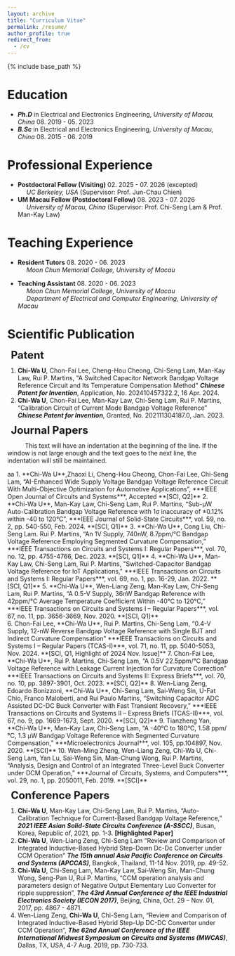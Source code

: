 ```yaml
---
layout: archive
title: "Curriculum Vitae"
permalink: /resume/
author_profile: true
redirect_from:
  - /cv
---
```


{% include base_path %}

# Education
  * ***Ph.D*** in Electrical and Electronics Engineering, *University of Macau, China*	08. 2019 - 05. 2023<br />
  * ***B.Sc*** in Electrical and Electronics Engineering, *University of Macau, China*	08. 2015 - 06. 2019<br />

# Professional Experience
  * **Postdoctoral Fellow (Visiting)**  02. 2025 - 07. 2026 (excepted)<br />
&nbsp;&nbsp;&nbsp;&nbsp; *UC Berkeley, USA* (Supervisor: Prof. Jun-Chau Chien)<br />
  * **UM Macau Fellow (Postdoctoral Fellow)**  08. 2023 - 07. 2026<br />
&nbsp;&nbsp;&nbsp;&nbsp; *University of Macau, China* (Supervisor: Prof. Chi-Seng Lam & Prof. Man-Kay Law)<br />

# Teaching Experience
* **Resident Tutors**  08. 2020 - 06. 2023<br />
&nbsp;&nbsp;&nbsp;&nbsp; *Moon Chun Memorial College, University of Macau*<br />

* **Teaching Assistant**  08. 2020 - 06. 2023<br />
&nbsp;&nbsp;&nbsp;&nbsp; *Moon Chun Memorial College, University of Macau*<br />
&nbsp;&nbsp;&nbsp;&nbsp; *Department of Electrical and Computer Engineering, University of Macau*<br />

# Scientific Publication
&nbsp;&nbsp;**<span style="font-size: 24px;line-height: 1;display: inline-block; margin-bottom: 0px;">Patent</span>**
  1. **Chi-Wa U**, Chon-Fai Lee, Cheng-Hou Cheong, Chi-Seng Lam, Man-Kay Law, Rui P. Martins, "A Switched Capacitor Network Bandgap Voltage Reference Circuit and Its Temperature Compensation Method" ***Chinese Patent for Invention***, Application, No. 202410457322.2, 16 Apr. 2024.
  2. **Chi-Wa U**, Chon-Fai Lee, Man-Kay Law, Chi-Seng Lam, Rui P. Martins, “Calibration Circuit of Current Mode Bandgap Voltage Reference” ***Chinese Patent for Invention***, Granted, No. 202111304187.0, Jan. 2023. <br />

&nbsp;&nbsp;**<span style="font-size: 24px;line-height: 1;">Journal Papers</span>**<br />
<p style="text-indent: 40px;"> This text will have an indentation at the beginning of the line. If the window is not large enough and the text goes to the next line, the indentation will still be maintained. </p>
aa
  1. **Chi-Wa U**,Zhaoxi Li, Cheng-Hou Cheong, 	Chon-Fai Lee, Chi-Seng Lam, “AI-Enhanced Wide Supply Voltage Bandgap Voltage Reference Circuit With Multi-Objective Optimization for Automotive Applications”, ***IEEE Open Journal of Circuits and Systems***, Accepted **[SCI, Q2]**
  2. **Chi-Wa U**, Man-Kay Law, Chi-Seng Lam, Rui P. Martins, “Sub-μW Auto-Calibration Bandgap Voltage Reference with 1σ inaccuracy of ±0.12% within -40 to 120°C”, ***IEEE Journal of Solid-State Circuits***, vol. 59, no. 2, pp. 540-550, Feb. 2024. **[SCI, Q1]**
  3. **Chi-Wa U**, Cong Liu, Chi-Seng Lam. Rui P. Martins, “An 1V Supply, 740nW, 8.7ppm/℃ Bandgap Voltage Reference Employing Segmented Curvature Compensation,” ***IEEE Transactions on Circuits and Systems I: Regular Papers***, vol. 70, no. 12, pp. 4755-4766, Dec. 2023. **[SCI, Q1]**
  4. **Chi-Wa U**, Man-Kay Law, Chi-Seng Lam, Rui P. Martins, "Switched-Capacitor Bandgap Voltage Reference for IoT Applications," ***IEEE Transactions on Circuits and Systems I: Regular Papers***, vol. 69, no. 1, pp. 16-29, Jan. 2022. **[SCI, Q1]**
  5. **Chi-Wa U**, Wen-Liang Zeng, Man-Kay Law, Chi-Seng Lam, Rui P. Martins, “A 0.5-V Supply, 36nW Bandgap Reference with 42ppm/°C Average Temperature Coefficient Within -40°C to 120°C,” ***IEEE Transactions on Circuits and Systems I – Regular Papers***, vol. 67, no. 11, pp. 3656-3669, Nov. 2020. **[SCI, Q1]**<br />
  6. Chon-Fai Lee, **Chi-Wa U**, Rui P. Martins, Chi-Seng Lam, “0.4-V Supply, 12-nW Reverse Bandgap Voltage Reference with Single BJT and Indirect Curvature Compensation” ***IEEE Transactions on Circuits and Systems I – Regular Papers (TCAS-I)***, vol. 71, no. 11, pp. 5040-5053, Nov. 2024. **[SCI, Q1, Highlight of 2024 Nov. Issue]**
  7. Chon-Fai Lee, **Chi-Wa U**, Rui P. Martins, Chi-Seng Lam, “A 0.5V 22.5ppm/°C Bandgap Voltage Reference with Leakage Current Injection for Curvature Correction” ***IEEE Transactions on Circuits and Systems II: Express Briefs***, vol. 70, no. 10, pp. 3897-3901, Oct. 2023. **[SCI, Q2]**
  8. Wen-Liang Zeng, Edoardo Bonizzoni, **Chi-Wa U**, Chi-Seng Lam, Sai-Weng Sin, U-Fat Chio, Franco Maloberti, and Rui Paulo Martins, “Switching Capacitor ADC Assisted DC-DC Buck Converter with Fast Transient Recovery,” ***IEEE Transactions on Circuits and Systems II – Express Briefs (TCAS-II)***, vol. 67, no. 9, pp. 1669-1673, Sept. 2020. **[SCI, Q2]**
  9. Tianzheng Yan, **Chi-Wa U**, Man-Kay Law, Chi-Seng Lam, “A -40°C to 180°C, 1.58 ppm/°C, 1.3 µW Bandgap Voltage Reference with Segmented Curvature Compensation,” ***Microelectronics Journal***, vol. 105, pp.104897, Nov. 2020. **[SCI]**
  10. Wen-Ming Zheng, Wen-Liang Zeng, Chi-Wa U, Chi-Seng Lam, Yan Lu, Sai-Weng Sin, Man-Chung Wong, Rui P. Martins, “Analysis, Design and Control of an Integrated Three-Level Buck Converter under DCM Operation,” ***Journal of Circuits, Systems, and Computers***, vol. 29, no. 1, pp. 2050011, Feb. 2019. **[SCI]**

&nbsp;&nbsp;**<span style="font-size: 24px;line-height: 1;">Conference Papers</span>**
  1. **Chi-Wa U**, Man-Kay Law, Chi-Seng Lam, Rui P. Martins, “Auto-Calibration Technique for Current-Based Bandgap Voltage Reference,” ***2021 IEEE Asian Solid-State Circuits Conference (A-SSCC)***, Busan, Korea, Republic of, 2021, pp. 1-3. **[Highlighted Paper]** 
  2. **Chi-Wa U**, Wen-Liang Zeng, Chi-Seng Lam “Review and Comparison of Integrated Inductive-Based Hybrid Step-Down Dc-Dc Converter under CCM Operation” ***The 15th annual Asia Pacific Conference on Circuits and Systems (APCCAS)***, Bangkok, Thailand, 11-14 Nov. 2019, pp. 49-52.
  3. **Chi-Wa U**, Chi-Seng Lam, Man-Kay Law, Sai-Weng Sin, Man-Chung Wong, Seng-Pan U, Rui P. Martins, “CCM operation analysis and parameters design of Negative Output Elementary Luo Converter for ripple suppression”, ***The 43rd Annual Conference of the IEEE Industrial Electronics Society (IECON 2017)***, Beijing, China, Oct. 29 – Nov. 01, 2017, pp. 4867 - 4871.
  4. Wen-Liang Zeng, **Chi-Wa U**, Chi-Seng Lam, “Review and Comparison of Integrated Inductive-Based Hybrid Step-Up DC-DC Converter under CCM Operation”, ***The 62nd Annual Conference of the IEEE International Midwest Symposium on Circuits and Systems (MWCAS)***, Dallas, TX, USA, 4-7 Aug. 2019, pp. 730-733.





